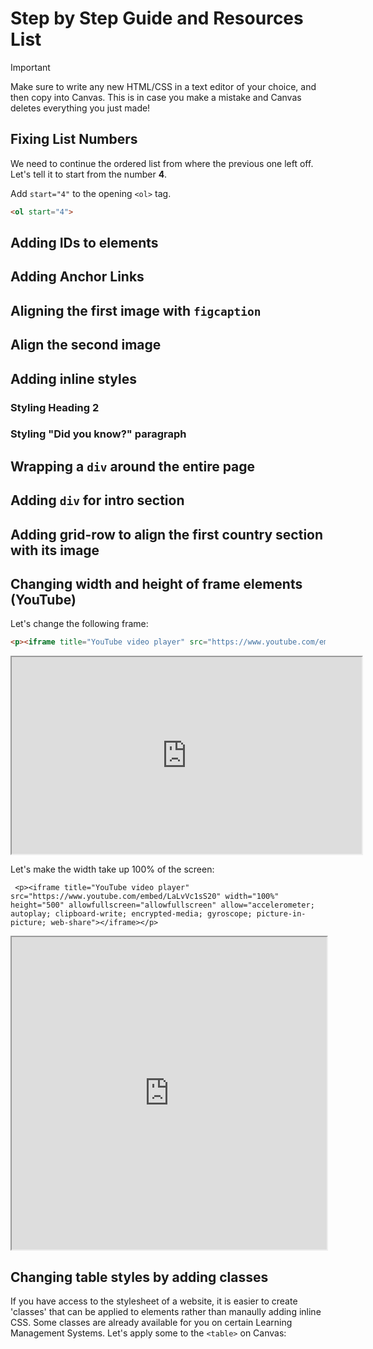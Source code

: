 # Step by Step Guide and Resources List
> [!IMPORTANT]
> Make sure to write any new HTML/CSS in a text editor of your choice, and then copy into Canvas. This is in case you make a mistake and Canvas deletes everything you just made!

## Fixing List Numbers
We need to continue the ordered list from where the previous one left off. Let's tell it to start from the number **4**.

Add `start="4"` to the opening `<ol>` tag.

```html
<ol start="4">
```
## Adding IDs to elements

## Adding Anchor Links

## Aligning the first image with `figcaption`

## Align the second image

## Adding inline styles

### Styling Heading 2

### Styling "Did you know?" paragraph

## Wrapping a `div` around the entire page

## Adding `div` for intro section

## Adding grid-row to align the first country section with its image

## Changing width and height of frame elements (YouTube)
Let's change the following frame:

```html
<p><iframe title="YouTube video player" src="https://www.youtube.com/embed/LaLvVc1sS20" width="560" height="315" allowfullscreen="allowfullscreen" allow="accelerometer; autoplay; clipboard-write; encrypted-media; gyroscope; picture-in-picture; web-share"></iframe></p>
```

<p><iframe title="YouTube video player" src="https://www.youtube.com/embed/LaLvVc1sS20" width="560" height="315" allowfullscreen="allowfullscreen" allow="accelerometer; autoplay; clipboard-write; encrypted-media; gyroscope; picture-in-picture; web-share"></iframe></p>


Let's make the width take up 100% of the screen:

```
 <p><iframe title="YouTube video player" src="https://www.youtube.com/embed/LaLvVc1sS20" width="100%" height="500" allowfullscreen="allowfullscreen" allow="accelerometer; autoplay; clipboard-write; encrypted-media; gyroscope; picture-in-picture; web-share"></iframe></p>
```

 <p><iframe title="YouTube video player" src="https://www.youtube.com/embed/LaLvVc1sS20" width="100%" height="500" allowfullscreen="allowfullscreen" allow="accelerometer; autoplay; clipboard-write; encrypted-media; gyroscope; picture-in-picture; web-share"></iframe></p>



## Changing table styles by adding classes
If you have access to the stylesheet of a website, it is easier to create 'classes' that can be applied to elements rather than manaully adding inline CSS. Some classes are already available for you on certain Learning Management Systems. Let's apply some to the `<table>` on Canvas:
